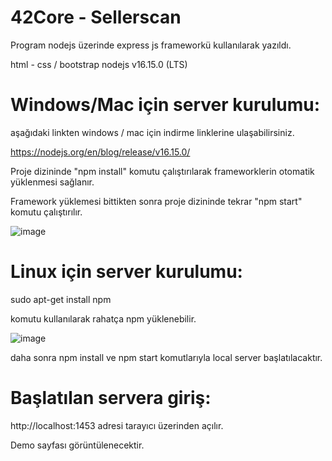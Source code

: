 # 42Core - Sellerscan

Program nodejs üzerinde express js frameworkü kullanılarak yazıldı.

html - css / bootstrap
nodejs v16.15.0 (LTS)

# Windows/Mac için server kurulumu:

aşağıdaki linkten windows / mac için indirme linklerine ulaşabilirsiniz.

https://nodejs.org/en/blog/release/v16.15.0/

Proje dizininde "npm install" komutu çalıştırılarak frameworklerin otomatik yüklenmesi sağlanır.

Framework yüklemesi bittikten sonra proje dizininde tekrar "npm start" komutu çalıştırılır.

![image](https://user-images.githubusercontent.com/75154294/168455654-875db91e-beb8-4ac9-890a-ad44dc775671.png)

# Linux için server kurulumu:

sudo apt-get install npm

komutu kullanılarak rahatça npm yüklenebilir.

![image](https://user-images.githubusercontent.com/75154294/168455780-bb5149a9-8e96-4f41-a88b-deb91f346a0a.png)

daha sonra npm install ve npm start komutlarıyla local server başlatılacaktır.

# Başlatılan servera giriş:

http://localhost:1453 adresi tarayıcı üzerinden açılır.

Demo sayfası görüntülenecektir.
